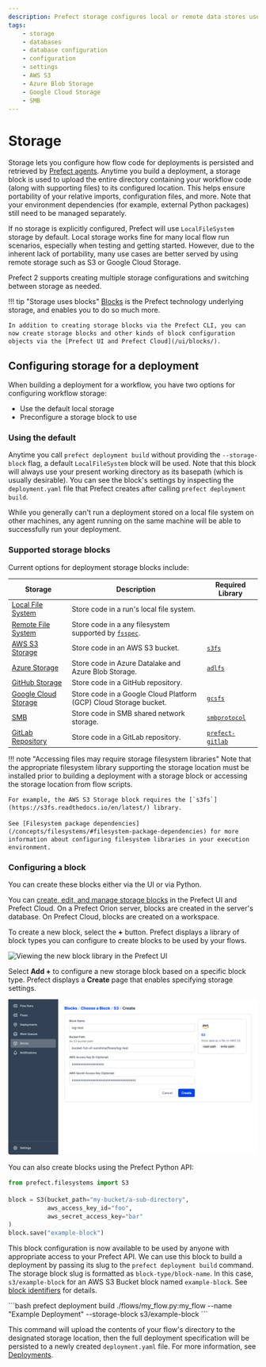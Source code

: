 ```yaml
---
description: Prefect storage configures local or remote data stores used for flow scripts, deployments, and flow runs.
tags:
    - storage
    - databases
    - database configuration
    - configuration
    - settings
    - AWS S3
    - Azure Blob Storage
    - Google Cloud Storage
    - SMB
---
```


# Storage

Storage lets you configure how flow code for deployments is persisted and retrieved by [Prefect agents](/concepts/work-pools). Anytime you build a deployment, a storage block is used to upload the entire directory containing your workflow code (along with supporting files) to its configured location.  This helps ensure portability of your relative imports, configuration files, and more.  Note that your environment dependencies (for example, external Python packages) still need to be managed separately.

If no storage is explicitly configured, Prefect will use `LocalFileSystem` storage by default. Local storage works fine for many local flow run scenarios, especially when testing and getting started. However, due to the inherent lack of portability, many use cases are better served by using remote storage such as S3 or Google Cloud Storage.

Prefect 2 supports creating multiple storage configurations and switching between storage as needed.

!!! tip "Storage uses blocks"
    [Blocks](/concepts/blocks/) is the Prefect technology underlying storage, and enables you to do so much more. 

    In addition to creating storage blocks via the Prefect CLI, you can now create storage blocks and other kinds of block configuration objects via the [Prefect UI and Prefect Cloud](/ui/blocks/).

## Configuring storage for a deployment

When building a deployment for a workflow, you have two options for configuring workflow storage:

- Use the default local storage
- Preconfigure a storage block to use

### Using the default 

Anytime you call `prefect deployment build` without providing the `--storage-block` flag, a default `LocalFileSystem` block will be used.  Note that this block will always use your present working directory as its basepath (which is usually desirable).  You can see the block's settings by inspecting the `deployment.yaml` file that Prefect creates after calling `prefect deployment build`.

While you generally can't run a deployment stored on a local file system on other machines, any agent running on the same machine will be able to successfully run your deployment.

### Supported storage blocks

Current options for deployment storage blocks include:

| Storage | Description | Required Library | 
| --- | --- | --- |
| [Local File System](/api-ref/prefect/filesystems/#prefect.filesystems.LocalFileSystem) | Store code in a run's local file system. | |
| [Remote File System](/api-ref/prefect/filesystems/#prefect.filesystems.RemoteFileSystem) | Store code in a any filesystem supported by [`fsspec`](https://filesystem-spec.readthedocs.io/en/latest/). | |
| [AWS S3 Storage](/api-ref/prefect/filesystems/#prefect.filesystems.S3) | Store code in an AWS S3 bucket. | [`s3fs`](https://s3fs.readthedocs.io/en/latest/) |
| [Azure Storage](/api-ref/prefect/filesystems/#prefect.filesystems.Azure) | Store code in Azure Datalake and Azure Blob Storage. | [`adlfs`](https://github.com/fsspec/adlfs) |
| [GitHub Storage](/api-ref/prefect/filesystems/#prefect.filesystems.GitHub) | Store code in a GitHub repository. | |
| [Google Cloud Storage](/api-ref/prefect/filesystems/#prefect.filesystems.GCS) | Store code in a Google Cloud Platform (GCP) Cloud Storage bucket. | [`gcsfs`](https://gcsfs.readthedocs.io/en/latest/) |
| [SMB](/api-ref/prefect/filesystems/#prefect.filesystems.SMB) | Store code in SMB shared network storage. | [`smbprotocol`](https://github.com/jborean93/smbprotocol) |
| [GitLab Repository](https://github.com/PrefectHQ/prefect-gitlab) | Store code in a GitLab repository. | [`prefect-gitlab`](https://github.com/PrefectHQ/prefect-gitlab) |

!!! note "Accessing files may require storage filesystem libraries"
    Note that the appropriate filesystem library supporting the storage location must be installed prior to building a deployment with a storage block or accessing the storage location from flow scripts. 
    
    For example, the AWS S3 Storage block requires the [`s3fs`](https://s3fs.readthedocs.io/en/latest/) library.

    See [Filesystem package dependencies](/concepts/filesystems/#filesystem-package-dependencies) for more information about configuring filesystem libraries in your execution environment.

### Configuring a block

You can create these blocks either via the UI or via Python. 

You can [create, edit, and manage storage blocks](/ui/blocks/) in the Prefect UI and Prefect Cloud. On a Prefect Orion server, blocks are created in the server's database. On Prefect Cloud, blocks are created on a workspace.

To create a new block, select the **+** button. Prefect displays a library of block types you can configure to create blocks to be used by your flows.

![Viewing the new block library in the Prefect UI](../img/ui/orion-block-library.png)

Select **Add +** to configure a new storage block based on a specific block type. Prefect displays a **Create** page that enables specifying storage settings.

![Configuring an S3 storage block in the Prefect UI](../img/tutorials/s3-block-configuration.png)

You can also create blocks using the Prefect Python API:

```python
from prefect.filesystems import S3

block = S3(bucket_path="my-bucket/a-sub-directory", 
           aws_access_key_id="foo", 
           aws_secret_access_key="bar"
)
block.save("example-block")
```

This block configuration is now available to be used by anyone with appropriate access to your Prefect API.  We can use this block to build a deployment by passing its slug to the `prefect deployment build` command. The storage block slug is formatted as `block-type/block-name`. In this case, `s3/example-block` for an AWS S3 Bucket block named `example-block`. See [block identifiers](/concepts/deployments/#block-identifiers) for details.

<div class="terminal">
```bash
prefect deployment build ./flows/my_flow.py:my_flow --name "Example Deployment" --storage-block s3/example-block
```
</div>

This command will upload the contents of your flow's directory to the designated storage location, then the full deployment specification will be persisted to a newly created `deployment.yaml` file.  For more information, see [Deployments](/concepts/deployments).
